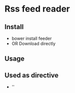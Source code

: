 # Rss feed reader
## Install
 - bower install feeder
 - OR Download directly

## Usage
  ## Used as directive
  -  '<feed url = "https://myresearchesblog.wordpress.com/feed" feed-template-url = "path/to/template.html" no-result-text="Message for no result"></feed>'
  
